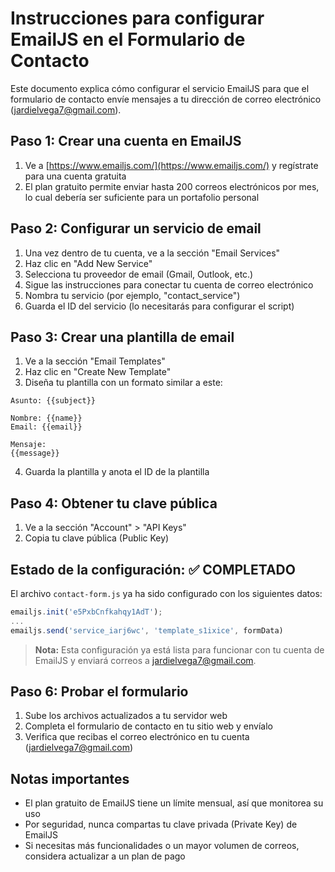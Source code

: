 # Instrucciones para configurar EmailJS en el Formulario de Contacto

Este documento explica cómo configurar el servicio EmailJS para que el formulario de contacto envíe mensajes a tu dirección de correo electrónico (jardielvega7@gmail.com).

## Paso 1: Crear una cuenta en EmailJS

1. Ve a [https://www.emailjs.com/](https://www.emailjs.com/) y regístrate para una cuenta gratuita
2. El plan gratuito permite enviar hasta 200 correos electrónicos por mes, lo cual debería ser suficiente para un portafolio personal

## Paso 2: Configurar un servicio de email

1. Una vez dentro de tu cuenta, ve a la sección "Email Services"
2. Haz clic en "Add New Service"
3. Selecciona tu proveedor de email (Gmail, Outlook, etc.)
4. Sigue las instrucciones para conectar tu cuenta de correo electrónico
5. Nombra tu servicio (por ejemplo, "contact_service")
6. Guarda el ID del servicio (lo necesitarás para configurar el script)

## Paso 3: Crear una plantilla de email

1. Ve a la sección "Email Templates"
2. Haz clic en "Create New Template"
3. Diseña tu plantilla con un formato similar a este:

```
Asunto: {{subject}}

Nombre: {{name}}
Email: {{email}}

Mensaje:
{{message}}
```

4. Guarda la plantilla y anota el ID de la plantilla

## Paso 4: Obtener tu clave pública

1. Ve a la sección "Account" > "API Keys"
2. Copia tu clave pública (Public Key)

## Estado de la configuración: ✅ COMPLETADO

El archivo `contact-form.js` ya ha sido configurado con los siguientes datos:

```javascript
emailjs.init('e5PxbCnfkahqy1AdT');
...
emailjs.send('service_iarj6wc', 'template_s1ixice', formData)
```

> **Nota:** Esta configuración ya está lista para funcionar con tu cuenta de EmailJS y enviará correos a jardielvega7@gmail.com.

## Paso 6: Probar el formulario

1. Sube los archivos actualizados a tu servidor web
2. Completa el formulario de contacto en tu sitio web y envíalo
3. Verifica que recibas el correo electrónico en tu cuenta (jardielvega7@gmail.com)

## Notas importantes

- El plan gratuito de EmailJS tiene un límite mensual, así que monitorea su uso
- Por seguridad, nunca compartas tu clave privada (Private Key) de EmailJS
- Si necesitas más funcionalidades o un mayor volumen de correos, considera actualizar a un plan de pago